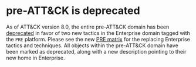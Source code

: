 # pre-ATT&CK is deprecated

As of ATT&CK version 8.0, the entire pre-ATT&CK domain has been [deprecated](https://github.com/mitre/cti/blob/master/USAGE.md#working-with-deprecated-and-revoked-objects) in favor of two new tactics in the Enterprise domain tagged with the `PRE` platform. Please see the new [PRE matrix](https://attack.mitre.org/matrices/enterprise/PRE/) for the replacing Enterprise tactics and techniques. All objects within the pre-ATT&CK domain have been marked as deprecated, along with a new description pointing to their new home in Enterprise.